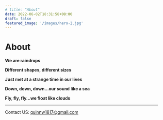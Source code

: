 ```yaml
---
# title: "About"
date: 2022-06-02T18:31:58+08:00
draft: false
featured_image: '/images/hero-2.jpg'
---
```


# About

**We are raindrops**

**Different shapes, different sizes**

**Just met at a strange time in our lives**

**Down, down, down...our sound like a sea**

**Fly, fly, fly…we float like clouds**



--------

Contact US: quinnw1817@gmail.com